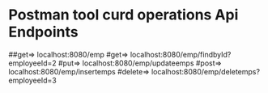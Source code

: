 # Postman tool curd operations Api Endpoints
##get=> localhost:8080/emp
#get=> localhost:8080/emp/findbyId?employeeId=2
#put=> localhost:8080/emp/updateemps
#post=> localhost:8080/emp/insertemps
#delete=> localhost:8080/emp/deletemps?employeeId=3
 
